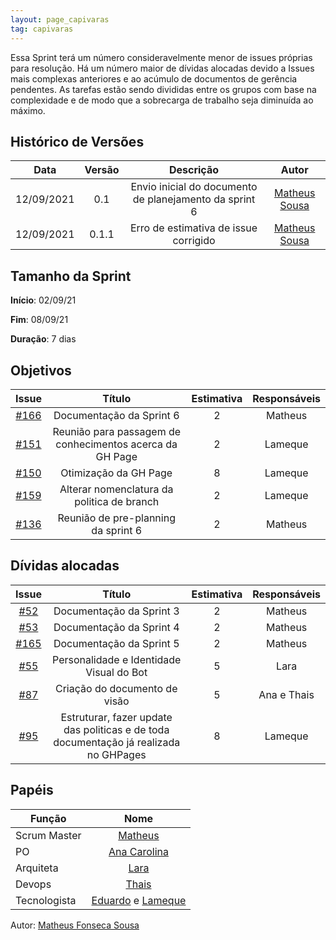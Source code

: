 ```yaml
---
layout: page_capivaras
tag: capivaras
---
```


Essa Sprint terá um número consideravelmente menor de issues próprias para resolução. Há um número maior de dívidas alocadas devido a Issues mais complexas anteriores e ao acúmulo de documentos 
de gerência pendentes. As tarefas estão sendo divididas entre os grupos com base na complexidade e de modo que a sobrecarga de trabalho seja diminuída ao máximo.

## Histórico de Versões


| Data       | Versão | Descrição                      | Autor             |
| :--------: | :----: | :----------:                   | :---------------: |
| 12/09/2021 |    0.1   | Envio inicial do documento de planejamento da sprint 6 | [Matheus Sousa](https://github.com/https://github.com/gatotabaco)|
| 12/09/2021 |    0.1.1   | Erro de estimativa de issue corrigido | [Matheus Sousa](https://github.com/https://github.com/gatotabaco)|

## Tamanho da Sprint

**Início**: 02/09/21

**Fim**: 08/09/21

**Duração**: 7 dias

## Objetivos

| Issue |            Título            | Estimativa|        Responsáveis         | 
|:-----:|:----------------------------:|:---------:|:---------------------------:|
| [#166](https://github.com/fga-eps-mds/2021.1-AlligaBot/issues/166) | Documentação da Sprint 6 | 2 | Matheus |
| [#151](https://github.com/fga-eps-mds/2021.1-AlligaBot/issues/151) | Reunião para passagem de conhecimentos acerca da GH Page | 2 | Lameque |
| [#150](https://github.com/fga-eps-mds/2021.1-AlligaBot/issues/150) | Otimização da GH Page | 8 | Lameque |
| [#159](https://github.com/fga-eps-mds/2021.1-AlligaBot/issues/159) | Alterar nomenclatura da politica de branch | 2 | Lameque |
| [#136](https://github.com/fga-eps-mds/2021.1-AlligaBot/issues/136) | Reunião de pre-planning da sprint 6 | 2 | Matheus |

## Dívidas alocadas
| Issue |            Título            |      Estimativa     |        Responsáveis         | 
|:-----:|:----------------------------:|:-------------------:|:---------------------------:|
| [#52](https://github.com/fga-eps-mds/2021.1-AlligaBot/issues/52) | Documentação da Sprint 3 | 2 | Matheus |
| [#53](https://github.com/fga-eps-mds/2021.1-AlligaBot/issues/53) | Documentação da Sprint 4 | 2 | Matheus |
| [#165](https://github.com/fga-eps-mds/2021.1-AlligaBot/issues/165) | Documentação da Sprint 5 | 2 | Matheus |
| [#55](https://github.com/fga-eps-mds/2021.1-AlligaBot/issues/55) | Personalidade e Identidade Visual do Bot | 5 | Lara |
| [#87](https://github.com/fga-eps-mds/2021.1-AlligaBot/issues/87) | Criação do documento de visão | 5 | Ana e Thais | 
| [#95](https://github.com/fga-eps-mds/2021.1-AlligaBot/issues/95) | Estruturar, fazer update das politicas e de toda documentação já realizada no GHPages | 8 | Lameque |

## Papéis

|      Função      |            Nome            |
|------------------|:--------------------------:|
| Scrum Master | [Matheus](https://github.com/gatotabaco) |
| PO | [Ana Carolina](https://github.com/AnaCarolinaRodriguesLeite) |
| Arquiteta | [Lara](https://github.com/gatotabaco) |
| Devops | [Thais](https://github.com/thais-ra) |
| Tecnologista | [Eduardo](https://github.com/MegahNevel) e [Lameque](https://github.com/LamequeFernandes) |

Autor: [Matheus Fonseca Sousa](https://github.com/gatotabaco)



